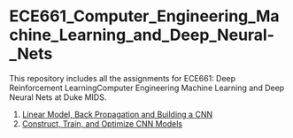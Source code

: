 # ECE661_Computer_Engineering_Machine_Learning_and_Deep_Neural-_Nets
This repository includes all the assignments for ECE661: Deep Reinforcement LearningComputer Engineering Machine Learning and Deep Neural Nets at Duke MIDS.

1. [Linear Model, Back Propagation and Building a CNN](https://github.com/YZhu0225/ECE661_Machine_Learning_and_Deep_Neural_Nets/tree/main/HW1_Linear%20Model%2C%20Back%20Propagation%20and%20Building%20a%20CNN)
2. [Construct, Train, and Optimize CNN Models](https://github.com/YZhu0225/ECE661_Machine_Learning_and_Deep_Neural_Nets/tree/main/HW2_Construct%2C%20Train%2C%20and%20Optimize%20CNN%20Models)
